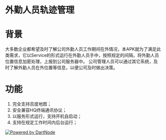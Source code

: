 
 外勤人员轨迹管理
============
# 背景
大多数企业都希望及时了解公司外勤人员工作期间在外情况，本APK就为了满足此类需求，它以Service的形式运行在外勤人员手中，按照规定的间隔，将外勤人员位置信息加密处理，上报到公司服务器中。 
公司管理人员可以通过其它系统，及时了解外勤人员在外位置等信息，以便公司及时做出决策。 

# 功能
1. 完全支持百度地图；
2. 安全兼容HQ终端通讯协议；
3. 以服务形式运行，支持开机自启动；
4. 支持在规定工作时间内后台运行；

[![Powered by DartNode](https://dartnode.com/branding/DN-Open-Source-sm.png)](https://dartnode.com "Powered by DartNode - Free VPS for Open Source")
